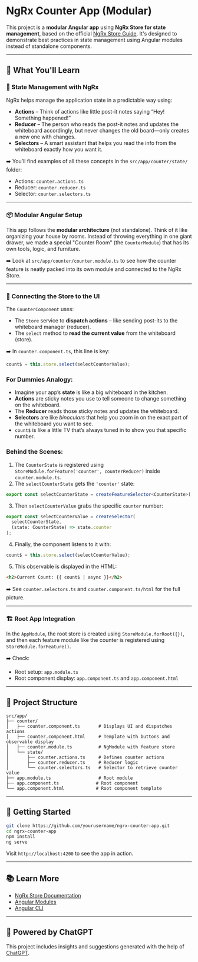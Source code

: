 # NgRx Counter App (Modular)

This project is a **modular Angular app** using **NgRx Store for state management**, based on the official [NgRx Store Guide](https://ngrx.io/guide/store). It's designed to demonstrate best practices in state management using Angular modules instead of standalone components.

---

## 🧠 What You'll Learn

### 🧩 State Management with NgRx
NgRx helps manage the application state in a predictable way using:

- **Actions** – Think of actions like little post-it notes saying “Hey! Something happened!”
- **Reducer** – The person who reads the post-it notes and updates the whiteboard accordingly, but never changes the old board—only creates a new one with changes.
- **Selectors** – A smart assistant that helps you read the info from the whiteboard exactly how you want it.

➡️ You’ll find examples of all these concepts in the `src/app/counter/state/` folder:
- Actions: `counter.actions.ts`
- Reducer: `counter.reducer.ts`
- Selector: `counter.selectors.ts`

---

### 📦 Modular Angular Setup
This app follows the **modular architecture** (not standalone). Think of it like organizing your house by rooms. Instead of throwing everything in one giant drawer, we made a special "Counter Room" (the `CounterModule`) that has its own tools, logic, and furniture.

➡️ Look at `src/app/counter/counter.module.ts` to see how the counter feature is neatly packed into its own module and connected to the NgRx Store.

---

### 🔄 Connecting the Store to the UI
The `CounterComponent` uses:

- The `Store` service to **dispatch actions** – like sending post-its to the whiteboard manager (reducer).
- The `select` method to **read the current value** from the whiteboard (store).

➡️ In `counter.component.ts`, this line is key:
```ts
count$ = this.store.select(selectCounterValue);
```

### For Dummies Analogy:
- Imagine your app’s **state** is like a big whiteboard in the kitchen.
- **Actions** are sticky notes you use to tell someone to change something on the whiteboard.
- The **Reducer** reads those sticky notes and updates the whiteboard.
- **Selectors** are like *binoculars* that help you zoom in on the exact part of the whiteboard you want to see.
- `count$` is like a little TV that’s always tuned in to show you that specific number.

### Behind the Scenes:
1. The `CounterState` is registered using `StoreModule.forFeature('counter', counterReducer)` inside `counter.module.ts`.  
2. The `selectCounterState` gets the `'counter'` state:
```ts
export const selectCounterState = createFeatureSelector<CounterState>('counter');
```
3. Then `selectCounterValue` grabs the specific `counter` number:
```ts
export const selectCounterValue = createSelector(
  selectCounterState,
  (state: CounterState) => state.counter
);
```
4. Finally, the component listens to it with:
```ts
count$ = this.store.select(selectCounterValue);
```
5. This observable is displayed in the HTML:
```html
<h2>Current Count: {{ count$ | async }}</h2>
```

➡️ See `counter.selectors.ts` and `counter.component.ts/html` for the full picture.

---

### 🏗️ Root App Integration
In the `AppModule`, the root store is created using `StoreModule.forRoot({})`, and then each feature module like the counter is registered using `StoreModule.forFeature()`.

➡️ Check:
- Root setup: `app.module.ts`
- Root component display: `app.component.ts` and `app.component.html`

---

## 📁 Project Structure
```
src/app/
├── counter/
│   ├── counter.component.ts       # Displays UI and dispatches actions
│   ├── counter.component.html     # Template with buttons and observable display
│   ├── counter.module.ts          # NgModule with feature store
│   └── state/
│       ├── counter.actions.ts     # Defines counter actions
│       ├── counter.reducer.ts     # Reducer logic
│       └── counter.selectors.ts   # Selector to retrieve counter value
├── app.module.ts                  # Root module
├── app.component.ts              # Root component
└── app.component.html            # Root component template
```

---

## 🚀 Getting Started

```bash
git clone https://github.com/yourusername/ngrx-counter-app.git
cd ngrx-counter-app
npm install
ng serve
```

Visit `http://localhost:4200` to see the app in action.

---

## 📚 Learn More
- [NgRx Store Documentation](https://ngrx.io/guide/store)
- [Angular Modules](https://angular.io/guide/ngmodules)
- [Angular CLI](https://angular.io/cli)

---

## 🤖 Powered by ChatGPT  
This project includes insights and suggestions generated with the help of [ChatGPT](https://chatgpt.com/c/67f03d1e-978c-8002-82cc-77f66f43f69a).  